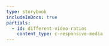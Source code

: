 ```yaml
---
type: storybook
includeInDocs: true
partials:
  - id: different-video-ratios
    content_type: c-responsive-media
---
```

